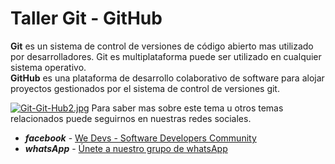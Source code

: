 # Taller Git - GitHub
**Git** es un sistema de control de versiones de código abierto mas utilizado por desarrolladores. Git es multiplataforma puede ser utilizado en cualquier sistema operativo.    
**GitHub** es una plataforma de desarrollo colaborativo de software para alojar proyectos gestionados por el sistema de control de versiones git.

[![Git-Git-Hub2.jpg](https://i.postimg.cc/26g6ztqZ/Git-Git-Hub2.jpg)](https://postimg.cc/62LwcYfW)
Para saber mas sobre este tema u otros temas relacionados puede seguirnos en nuestras redes sociales.
- _**facebook**_ - [We Devs - Software Developers Community](https://www.facebook.com/WeDevsCommunity/)
- _**whatsApp**_ - [Únete a nuestro grupo de whatsApp](https://chat.whatsapp.com/D1tyerX4c3mH2KoccV7nGy)

